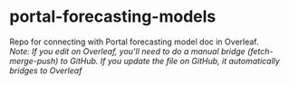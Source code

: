 # portal-forecasting-models
Repo for connecting with Portal forecasting model doc in Overleaf.  
*Note: If you edit on Overleaf, you'll need to do a manual bridge (fetch-merge-push) to GitHub. If you update the file on GitHub, it automatically bridges to Overleaf*  